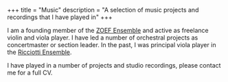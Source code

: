+++
title = "Music"
description = "A selection of music projects and recordings that I have played in"
+++

I am a founding member of the [ZOEF Ensemble](https://ensemblezoef.nl) and active as freelance violin and viola player. I have led a number of orchestral projects as concertmaster or section leader. In the past, I was principal viola player in the [Ricciotti Ensemble](https://ricciotti.nl).

I have played in a number of projects and studio recordings, please contact me for a full CV.
